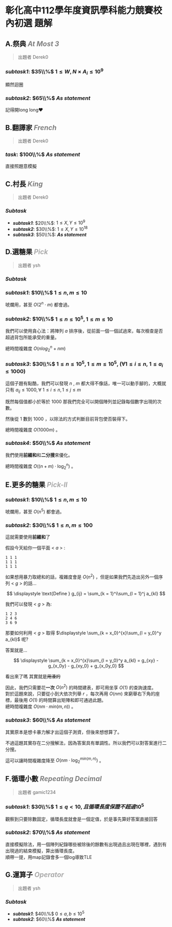 # **彰化高中112學年度資訊學科能力競賽校內初選 題解**

## **A.祭典** <font color = 'gray'>***At Most 3***</font>

> 出題者 Derek0
### ***subtask1***: $35\\%$ $1 \leq W, N \times A_i \leq 10 ^9$
顯然迴圈
### ***subtask2***: $65\\%$ ***As statement***
記得開long long❤️

<div style="page-break-after: always"></div>

## **B.翻譯家** <font color = 'gray'>***French***</font>

> 出題者 Derek0
### ***task***: $100\\%$ ***As statement***
直接照題意模擬

<div style="page-break-after: always"></div>

## **C.村長** <font color = 'gray'>***King***</font>

> 出題者 Derek0
### ***Subtask***
 - ***subtask1***: $20\\%$: $1 \leq X, Y \leq 10^9$
 - ***subtask2***: $30\\%$: $1 \leq X, Y \leq 10^{18}$
 - ***subtask3***: $50\\%$: ***As statement***

<div style="page-break-after: always"></div>

## **D.選糖果** ***<font color='#AAAAAA'>Pick</font>***

> 出題者 ysh
### ***Subtask***

### ***subtask1***: $10\\%$ $1 \leq n,m \leq 10$

唬爛用，甚至 $O(2^n \cdot m)$ 都會過。

### ***subtask2***: $10\\%$ $1 \leq n \leq 10 ^ 5, 1 \leq m \leq 10$

我們可以使用貪心法：將陣列 $a$ 排序後，從前面一個一個試過來，每次檢查是否超過背包所能承受的重量。

總時間複雜度 $O(nlog_2^n + nm)$

### ***subtask3***: $30\\%$ $1 \leq n \leq 10^5, 1 \leq m \leq 10^5$, $(\forall 1 \leq i \leq n,\ 1 \leq a_i \leq 1000)$

這個子題有點酷，我們可以發現 $n$ , $m$ 都大得不像話，唯一可以動手腳的，大概就只有 $a_{ij} \leq 1000, \forall\ 1 \leq i \leq n, 1 \leq j \leq m$

既然每個值都小於等於 $1000$ 那我們完全可以開個陣列並記錄每個數字出現的次數。

然後從 $1$ 數到 $1000$ ，以除法的方式判斷目前背包使否裝得下。

總時間複雜度 $O(1000m)$ 。

### ***subtask4***: $50\\%$ ***As statement***

我們使用**前綴和**和**二分搜**來優化。

總時間複雜度 $O((n + m) \cdot \log_2^n)$ 。

<div style="page-break-after: always"></div>

## **E.更多的糖果** ***<font color='#AAAAAA'>Pick-II</font>***
### ***subtask1***: $10\\%$ $1 \leq n,m \leq 10$
唬爛用，甚至 $O(n^5)$ 都會過。

### ***subtask2***: $30\\%$ $1 \leq n,m \leq 100$
這就需要使用**前綴和**了

假設今天給你一個平面 < $a$ > :
```
1 1 1
1 1 1
1 1 1
```
如果想用暴力取總和的話，複雜度會是 $O(n^2)$ ，但是如果我們先造出另外一個序列 < $g$ > 的話...

$$
\displaystyle \text{Define } g_{ij} = \sum_{k = 1}^i\sum_{l = 1}^j a_{kl}
$$

我們可以發現 < $g$ > 為:

```
1 2 3
2 4 6
3 6 9
```

那要如何利用 < $g$ > 取得 $\displaystyle \sum_{k = x_0}^{x}\sum_{l = y_0}^y a_{kl}$ 呢?

答案就是...

$$
\displaystyle \sum_{k = x_0}^{x}\sum_{l = y_0}^y a_{kl} = g_{xy} - g_{x_0y} - g_{xy_0} + g_{x_0y_0}
$$

看出來了嗎
其實就是~~用湊的~~

因此，我們只需要花**一次** $O(n^2)$ 的時間建表，即可用坐享 $O(1)$ 的查詢速度。\
對於這題來說，只要從小到大依次列舉 $r$ ，每次再用 $O(nm)$ 來窮舉右下角的座標，最後用 $O(1)$ 的時間算出矩陣和即可通過此題。\
總時間複雜度 $O(nm \cdot min(m,n))$ 。

### ***subtask3***: $60\\%$ ***As statement***

其實原本是想卡暴力解才出這個子測資，但後來想想算了。

不過這題其實存在二分搜解法，因為答案具有單調性。所以我們可以對答案進行二分搜。

這可以讓時間複雜度降至 $O(nm \cdot \log_2^{min(m,n)})$ 。

<div style="page-break-after: always"></div>

## **F.循環小數** <font color = 'gray'>***Repeating Decimal***</font>

> 出題者 gamic1234
### ***subtask1***: $30\\%$ $1 \leq q < 10, 且循環長度保證不超過10^5$
觀察到只要除數固定，循環長度就會是一個定值，於是事先算好答案直接回答
### ***subtask2***: $70\\%$ ***As statement***
直接模擬除法，用一個陣列紀錄哪些被除後的餘數有出現過且出現在哪裡，遇到有出現過的結束模擬，算出循環長度。\
順帶一提，用map記錄會多一個log導致TLE

<div style="page-break-after: always"></div>

## **G.運算子** ***<font color='#AAAAAA'>Operator</font>***

> 出題者 ysh
### ***Subtask***

 - ***subtask1***: $40\\%$ $0 \leq a,b \leq 10 ^ 5$
 - ***subtask2***: $60\\%$ ***As statement***

<div style="page-break-after: always"></div>
